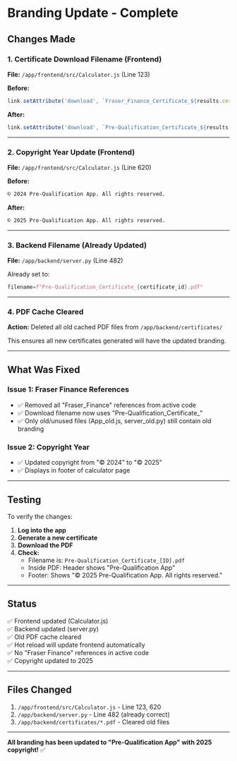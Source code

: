 # Branding Update - Complete

## Changes Made

### 1. Certificate Download Filename (Frontend)
**File:** `/app/frontend/src/Calculator.js` (Line 123)

**Before:**
```javascript
link.setAttribute('download', `Fraser_Finance_Certificate_${results.certificate_id}.pdf`);
```

**After:**
```javascript
link.setAttribute('download', `Pre-Qualification_Certificate_${results.certificate_id}.pdf`);
```

---

### 2. Copyright Year Update (Frontend)
**File:** `/app/frontend/src/Calculator.js` (Line 620)

**Before:**
```html
© 2024 Pre-Qualification App. All rights reserved.
```

**After:**
```html
© 2025 Pre-Qualification App. All rights reserved.
```

---

### 3. Backend Filename (Already Updated)
**File:** `/app/backend/server.py` (Line 482)

Already set to:
```python
filename=f"Pre-Qualification_Certificate_{certificate_id}.pdf"
```

---

### 4. PDF Cache Cleared
**Action:** Deleted all old cached PDF files from `/app/backend/certificates/`

This ensures all new certificates generated will have the updated branding.

---

## What Was Fixed

### Issue 1: Fraser Finance References
- ✅ Removed all "Fraser_Finance" references from active code
- ✅ Download filename now uses "Pre-Qualification_Certificate_"
- ✅ Only old/unused files (App_old.js, server_old.py) still contain old branding

### Issue 2: Copyright Year
- ✅ Updated copyright from "© 2024" to "© 2025"
- ✅ Displays in footer of calculator page

---

## Testing

To verify the changes:

1. **Log into the app**
2. **Generate a new certificate**
3. **Download the PDF**
4. **Check:**
   - Filename is: `Pre-Qualification_Certificate_[ID].pdf`
   - Inside PDF: Header shows "Pre-Qualification App"
   - Footer: Shows "© 2025 Pre-Qualification App. All rights reserved."

---

## Status

✅ Frontend updated (Calculator.js)  
✅ Backend updated (server.py)  
✅ Old PDF cache cleared  
✅ Hot reload will update frontend automatically  
✅ No "Fraser Finance" references in active code  
✅ Copyright updated to 2025

---

## Files Changed

1. `/app/frontend/src/Calculator.js` - Line 123, 620
2. `/app/backend/server.py` - Line 482 (already correct)
3. `/app/backend/certificates/*.pdf` - Cleared old files

---

**All branding has been updated to "Pre-Qualification App" with 2025 copyright!** ✅
